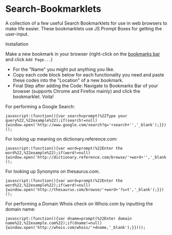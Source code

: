 # Search-Bookmarklets

A collection of a few useful Search Bookmarklets for use in web browsers to make life easier. These bookmarklets use JS Prompt Boxes for getting the user-input.

Installation

Make a new bookmark in your browser (right-click on the [bookmarks bar](https://support.google.com/chrome/answer/95745?hl=en) and click `Add Page...`)
  - For the "Name" you might put anything you like.
  - Copy each code block below for each functionality you need and paste these codes into the "Location" of a new bookmark.
  - Final Step after adding the Code: Navigate to Bookmarks Bar of your browser (supports Chrome and Firefox mainly) and click the bookmarklet. Voila!
  
For performing a  Google Search:
```
javascript:(function(){var search=prompt(%22Type your query%22,%22example%22);if(search!=null){window.open('http://www.google.com/search?q='+search+'','_blank');}})();
```

For looking up meaning on dictionary.reference.com:
```
javascript:(function(){var word=prompt(%22Enter the word%22,%22example%22);if(word!=null){window.open('http://dictionary.reference.com/browse/'+word+'','_blank');}})();

```

For looking up Synonyms on thesaurus.com.
```
javascript:(function(){var word=prompt(%22Enter the word%22,%22example%22);if(word!=null){window.open('http://thesaurus.com/browse/'+word+'?s=t','_blank');}})();
```

For performing a Domain Whois check on Whois.com by inputting the domain name:
```
javascript:(function(){var dname=prompt(%22Enter domain name%22,%22example.com%22);if(dname!=null){window.open('http://whois.com/whois/'+dname,'_blank');}})();
```
